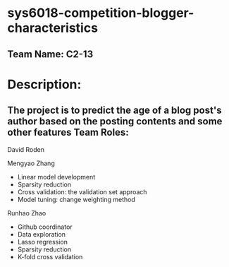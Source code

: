 # sys6018-competition-blogger-characteristics


Team Name: C2-13
-

# Description:
The project is to predict the age of a blog post's author based on the posting contents and some other features
Team Roles:
-

David Roden

Mengyao Zhang

- Linear model development
- Sparsity reduction
- Cross validation: the validation set approach
- Model tuning: change weighting method 

Runhao Zhao

- Github coordinator
- Data exploration
- Lasso regression
- Sparsity reduction
- K-fold cross validation
